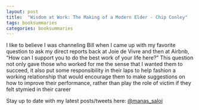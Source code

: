 ```yaml
---
layout: post
title:  "Wisdom at Work: The Making of a Modern Elder - Chip Conley"
tags: booksummaries
categories: booksummaries
---
```


I like to believe I was channeling Bill when I came up with my favorite question to ask my direct reports back at Joie de Vivre and then at Airbnb, “How can I support you to do the best work of your life here?” This question not only gave those who worked for me the sense that I wanted them to succeed, it also put some responsibility in their laps to help fashion a working relationship that would encourage them to make suggestions on how to improve their performance, rather than play the role of victim if they felt stymied in their career


Stay up to date with my latest posts/tweets here: [@manas_saloi](http://twitter.com/manas_saloi)
